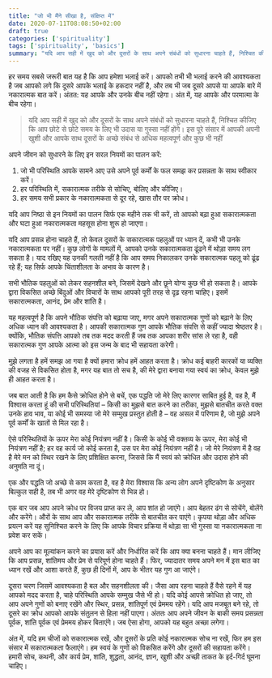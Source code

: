 ```yaml
---
title: "जो भी मैंने सीखा है, संक्षिप्त में"
date: 2020-07-11T08:08:50+02:00
draft: true
categories: ['spirituality']
tags: ['spirituality', 'basics']
summary: "यदि आप सही में खुद को और दूसरों के साथ अपने संबंधों को सुधारना चाहते हैं, निश्चित कीजिए कि आप छोटे से छोटे समय के लिए भी उदास या गुस्सा नहीं होंगे। इस पूरे संसार में आपकी अपनी खुशी और आपके साथ दूसरों के अच्छे संबंध से अधिक महत्वपूर्ण और कुछ भी नहीं"
---
```


हर समय सबसे जरूरी बात यह है कि आप हमेशा भलाई करें। आपको तभी भी भलाई करने की आवश्यकता है जब आपको लगे कि दूसरे आपके भलाई के हकदार नहीं है, और तब भी जब दूसरे आपसे या आपके बारे में नकारात्मक बात करें। अंतत: यह आपके और उनके बीच नहीं रहेगा। अंत में, यह आपके और परमात्मा के बीच रहेगा। 

> यदि आप सही में खुद को और दूसरों के साथ अपने संबंधों को सुधारना चाहते हैं, निश्चित कीजिए कि आप छोटे से छोटे समय के लिए भी उदास या गुस्सा नहीं होंगे। इस पूरे संसार में आपकी अपनी खुशी और आपके साथ दूसरों के अच्छे संबंध से अधिक महत्वपूर्ण और कुछ भी नहीं

अपने जीवन को सुधारने के लिए इन सरल नियमों का पालन करें:

1. जो भी परिस्थिति आपके सामने आए उसे अपने पूर्व कर्मों के फल समझ कर प्रसन्नता के साथ स्वीकार करें। 
2. हर परिस्थिति में, सकारात्मक तरीके से सोचिए, बोलिए और कीजिए। 
3. हर समय सभी प्रकार के नकारात्मकता से दूर रहे, खास तौर पर क्रोध। 

यदि आप निष्ठा से इन नियमों का पालन सिर्फ एक महीने तक भी करें, तो आपको बढ़ा हुआ सकारात्मकता और घटा हुआ नकारात्मकता महसूस होना शुरू हो जाएगा। 

यदि आप प्रसन्न होना चाहते हैं, तो केवल दूसरों के सकारात्मक पहलुओं पर ध्यान दें, कभी भी उनके नकारात्मकता पर नहीं। कुछ लोगों के मामलों में, आपको उनके सकारात्मकता ढूंढने में थोड़ा समय लग सकता है। याद रखिए यह उनकी गलती नहीं है कि आप समय निकालकर उनके सकारात्मक पहलू को ढूंढ रहे हैं; यह सिर्फ आपके चिंताशीलता के अभाव के कारण है। 

सभी भौतिक पहलुओं को लेकर सहनशील बने, जिसमें देखने और छूने योग्य कुछ भी हो सकता है। आपके द्वारा विकसित अच्छे बिंदुओं और विचारों के साथ आपको पूरी तरह से दृढ़ रहना चाहिए। इसमें सकारात्मकता, आनंद, प्रेम और शांति है। 

यह महत्वपूर्ण है कि अपने भौतिक संपत्ति को बढ़ाया जाए, मगर अपने सकारात्मक गुणों को बढ़ाने के लिए अधिक ध्यान की आवश्यकता है। आपकी सकारात्मक गुण आपके भौतिक संपत्ति से कहीं ज्यादा श्रेष्ठतर है। क्योंकि, भौतिक संपत्ति आपको तब तक मदद करती हैं जब तक आपका शरीर सांस ले रहा है, वही सकारात्मक गुण आपके आत्मा को इस जन्म के बाद भी सहायता करेगी। 

मुझे लगता है हमें समझ आ गया है क्यों हमारा क्रोध हमें आहत करता है। क्रोध कई बाहरी कारकों या व्यक्ति की वजह से विकसित होता है, मगर यह बात तो सच है, की मेरे द्वारा बनाया गया स्वयं का क्रोध, केवल मुझे ही आहत करता है। 

जब बात आती है कि हम कैसे क्रोधित होने से बचें, एक पद्धति जो मेरे लिए कारगर साबित हुई है, वह है, मैं विश्वास करता हूं की सभी परिस्थितियां – किसी का मुझसे बात करने का तरीका, मुझसे बातचीत करते वक्त उनके हाव भाव, या कोई भी समस्या जो मेरे सम्मुख प्रस्तुत होती है – वह असल में परिणाम है, जो मुझे अपने पूर्व कर्मों के खातों से मिल रहा है। 

ऐसे परिस्थितियों के ऊपर मेरा कोई नियंत्रण नहीं है। किसी के कोई भी वक्तव्य के ऊपर, मेरा कोई भी नियंत्रण नहीं है; हर वह कार्य जो कोई करता है, उस पर मेरा कोई नियंत्रण नहीं है। जो मेरे नियंत्रण में है वह है मेरे मन को स्थिर रखने के लिए प्रशिक्षित करना, जिससे कि मैं स्वयं को क्रोधित और उदास होने की अनुमति ना दूं। 

एक और पद्धति जो अच्छे से काम करता है, वह है मेरा विश्वास कि अन्य लोग अपने दृष्टिकोण के अनुसार बिल्कुल सही है, तब भी अगर वह मेरे दृष्टिकोण से भिन्न हो। 

एक बार जब आप अपने क्रोध पर विजय प्राप्त कर ले, आप शांत हो जाएंगे। आप बेहतर ढंग से सोचेंगे, बोलेंगे और करेंगे। औरों के साथ आप और सकारात्मक तरीके से बातचीत कर पाएंगे। कृपया थोड़ा और अधिक प्रयत्न करें यह सुनिश्चित करने के लिए कि आपके विचार प्रक्रिया में थोड़ा सा भी गुस्सा या नकारात्मकता ना प्रवेश कर सकें। 

अपने आप का मूल्यांकन करने का प्रयास करें और निर्धारित करें कि आप क्या बनना चाहते हैं। मान लीजिए कि आप प्रसन्न, शांतिमय और प्रेम से परिपूर्ण होना चाहते हैं। फिर, ज्यादातर समय अपने मन में इस बात का ध्यान रखें और आशा करते हैं, कुछ ही दिनों में, आप के भीतर यह गुण आ जाएंगे। 

दूसरा चरण जिसमें आवश्यकता है बल और सहनशीलता की। जैसा आप रहना चाहते हैं वैसे रहने में यह आपको मदद करता है, चाहे परिस्थिति आपके सम्मुख जैसे भी हो। यदि कोई आपसे क्रोधित हो जाए, तो आप अपने गुणों को बनाए रखेंगे और स्थिर, प्रसन्न, शांतिपूर्ण एवं प्रेममय रहेंगे। यदि आप मजबूत बने रहे, तो दूसरे का क्रोध आपको आपके संतुलन से हिला नहीं पाएगा। अंततः आप अपने जीवन के बाकी समय प्रसन्नता पूर्वक, शांति पूर्वक एवं प्रेममय होकर बिताएंगे। जब ऐसा होगा, आपको यह बहुत अच्छा लगेगा। 

अंत में, यदि हम चीजों को सकारात्मक रखें, और दूसरों के प्रति कोई नकारात्मक सोच ना रखें, फिर हम इस संसार में सकारात्मकता फैलाएंगे। हम स्वयं के गुणों को विकसित करेंगे और दूसरों की सहायता करेंगे। हमारी सोच, कथनी, और कार्य प्रेम, शांति, शुद्धता, आनंद, ज्ञान, खुशी और अच्छी ताकत के इर्द-गिर्द घूमना चाहिए। 